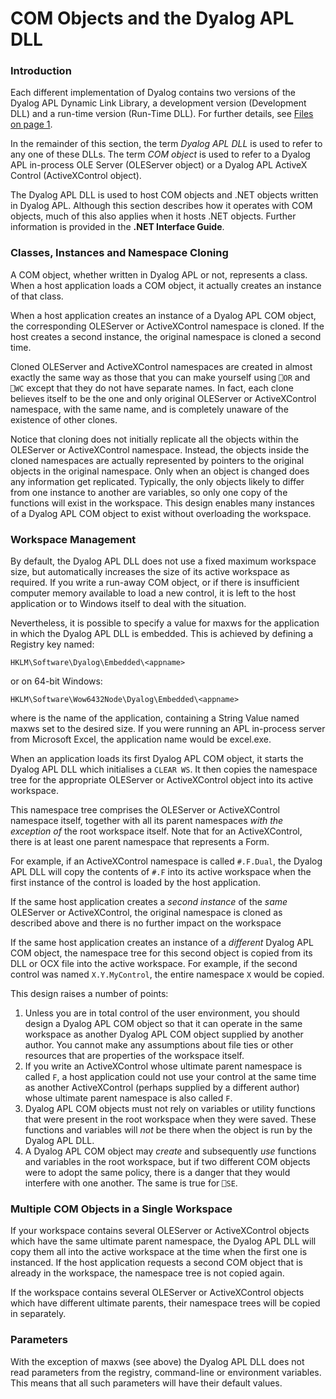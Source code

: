 # COM Objects and the Dyalog APL DLL

### Introduction

Each different implementation of Dyalog contains two versions of the Dyalog APL Dynamic Link Library, a development version (Development DLL) and a run-time version (Run-Time DLL). For further details, see [Files on page 1](files-and-directories.md).

In the remainder of this section, the term *Dyalog APL DLL* is used to refer to any one of these DLLs. The term *COM object* is used to refer to a Dyalog APL in-process OLE Server (OLEServer object) or a Dyalog APL ActiveX Control (ActiveXControl object).

The Dyalog APL DLL is used to host COM objects and .NET objects written in Dyalog APL. Although this section describes how it operates with COM objects, much of this also applies when it hosts .NET objects. Further information is provided in the **.NET Interface Guide**.

### Classes, Instances and Namespace Cloning

A COM object, whether written in Dyalog APL or not, represents a class. When a host application loads a COM object, it actually creates an instance of that class.

When a host application creates an instance of a Dyalog APL COM object, the corresponding OLEServer or ActiveXControl namespace is cloned. If the host creates a second instance, the original namespace is cloned a second time.

Cloned OLEServer and ActiveXControl namespaces are created in almost exactly the same way as those that you can make yourself using `⎕OR` and `⎕WC` except that they do not have separate names. In fact, each clone believes itself to be the one and only original OLEServer or ActiveXControl namespace, with the same name, and is completely unaware of the existence of other clones.

Notice that cloning does not initially replicate all the objects within the OLEServer or ActiveXControl namespace. Instead, the objects inside the cloned namespaces are actually represented by pointers to the original objects in the original namespace. Only when an object is changed does any information get replicated. Typically, the only objects likely to differ from one instance to another are variables, so only one copy of the functions will exist in the workspace. This design enables many instances of a Dyalog APL COM object to exist without overloading the workspace.

### Workspace Management

By default, the Dyalog APL DLL does not use a fixed maximum workspace size, but automatically increases the size of its active workspace as required. If you write a run-away COM object, or if there is insufficient computer memory available to load a new control, it is left to the host application or to Windows itself to deal with the situation.

Nevertheless, it is possible to specify a value for maxws for the application in which the Dyalog APL DLL is embedded. This is achieved by defining a Registry key named:
```apl
HKLM\Software\Dyalog\Embedded\<appname>
```

or on 64-bit Windows:
```apl
HKLM\Software\Wow6432Node\Dyalog\Embedded\<appname>
```

where <appname> is the name of the application, containing a String Value named maxws set to the desired size. If you were running an APL in-process server from Microsoft Excel, the application name would be excel.exe.

When an application loads its first Dyalog APL COM object, it starts the Dyalog APL DLL which initialises a `CLEAR WS`. It then copies the namespace tree for the appropriate OLEServer or ActiveXControl object into its active workspace.

This namespace tree comprises the OLEServer or ActiveXControl namespace itself, together with all its parent namespaces *with the exception of* the root workspace itself. Note that for an ActiveXControl, there is at least one parent namespace that represents a Form.

For example, if an ActiveXControl namespace is called `#.F.Dual`, the Dyalog APL DLL will copy the contents of `#.F` into its active workspace when the first instance of the control is loaded by the host application.

If the same host application creates a *second instance* of the *same* OLEServer or ActiveXControl, the original namespace is cloned as described above and there is no further impact on the workspace

If the same host application creates an instance of a *different* Dyalog APL COM object, the namespace tree for this second object is copied from its DLL or OCX file into the active workspace. For example, if the second control was named `X.Y.MyControl`, the entire namespace `X` would be copied.

This design raises a number of points:

1. Unless you are in total control of the user environment, you should design a Dyalog APL COM object so that it can operate in the same workspace as another Dyalog APL COM object supplied by another author. You cannot make any assumptions about file ties or other resources that are properties of the workspace itself.
2. If you write an ActiveXControl whose ultimate parent namespace is called `F`, a host application could not use your control at the same time as another ActiveXControl (perhaps supplied by a different author) whose ultimate parent namespace is also called `F`. 
3. Dyalog APL COM objects must not rely on variables or utility functions that were present in the root workspace when they were saved. These functions and variables will *not* be there when the object is run by the Dyalog APL DLL.
4. A Dyalog APL COM object may *create* and subsequently *use* functions and variables in the root workspace, but if two different COM objects were to adopt the same policy, there is a danger that they would interfere with one another. The same is true for `⎕SE`.
### Multiple COM Objects in a Single Workspace

If your workspace contains several OLEServer or ActiveXControl objects which have the same ultimate parent namespace, the Dyalog APL DLL will copy them all into the active workspace at the time when the first one is instanced. If the host application requests a second COM object that is already in the workspace, the namespace tree is not copied again.

If the workspace contains several OLEServer or ActiveXControl objects which have different ultimate parents, their namespace trees will be copied in separately.

### Parameters

With the exception of maxws (see above) the Dyalog APL DLL does not read parameters from the registry, command-line or environment variables. This means that all such parameters will have their default values.
